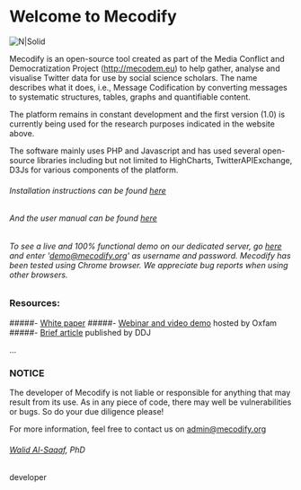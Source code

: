 # Welcome to Mecodify
![N|Solid](https://mecodify.org/images/logo3.png)

Mecodify is an open-source tool created as part of the Media Conflict and Democratization Project (http://mecodem.eu) to help gather, analyse and visualise Twitter data for use by social science scholars. The name describes what it does, i.e., Message Codification by converting messages to systematic structures, tables, graphs and quantifiable content.

The platform remains in constant development and the first version (1.0) is currently being used for the research purposes indicated in the website above.

The software mainly uses PHP and Javascript and has used several open-source libraries including but not limited to HighCharts, TwitterAPIExchange, D3Js for various components of the platform.

###### Installation instructions can be found [here](install.md)

###### And the user manual can be found [here](manual.md)

###### To see a live and 100% functional demo on our dedicated server, go [here](https://mecodify.org/demo) and enter 'demo@mecodify.org' as username and password. Mecodify has been tested using Chrome browser. We appreciate bug reports when using other browsers. 

### Resources: 
#####- [White paper](https://mecodify.org/mecodify-whitepaper.pdf)
#####- [Webinar and video demo](https://www.youtube.com/watch?v=_wWYm-kobLI) hosted by Oxfam
#####- [Brief article](http://datadrivenjournalism.net/resources/mecodify) published by DDJ

...

### NOTICE

The developer of Mecodify is not liable or responsible for anything that may result from its use. As in any piece of code, there may well be vulnerabilities or bugs. So do your due diligence please!

For more information, feel free to contact us on [admin@mecodify.org](mailto:admin@mecodify.org)

###### [Walid Al-Saqaf](http://al-saqaf.se), PhD

developer
